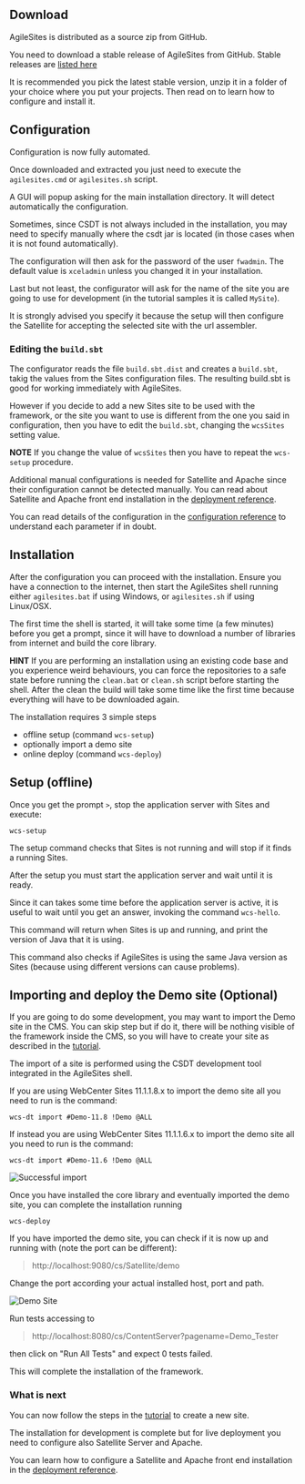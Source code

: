 ## Download 

AgileSites is distributed as a source zip from GitHub.

You need to download a stable release of AgileSites from GitHub. Stable releases are [listed here](http://www.agilesites.org/download.html)

It is recommended you pick the latest stable version, 
unzip it in a folder of your choice where you put your projects. Then read on to learn how to configure and install it.

## Configuration

Configuration is now fully automated.

Once downloaded and extracted you just need to execute the `agilesites.cmd` or `agilesites.sh` script.

A GUI will popup asking for the main installation directory. It will detect automatically the configuration.

Sometimes, since CSDT is not always included in the installation, you may need to specify manually where the csdt jar is located (in those cases when it is not found automatically).

The configuration will then ask for the password of the user `fwadmin`. The default value is  `xceladmin` unless you changed it in your installation. 

Last but not least, the configurator will ask for  the name of the site you are going to use for development (in the tutorial samples it is called `MySite`).

It is strongly advised you specify it because the setup will then configure the Satellite for accepting the selected site with the url assembler.

### Editing the `build.sbt`

The configurator reads the file `build.sbt.dist` and creates a `build.sbt`, takig the values from the Sites configuration files. The resulting build.sbt is good for working immediately with AgileSites.

However if you decide to add a new Sites site to be used with the framework, or the site you want to use is different from the one you said in configuration, then you have to edit the `build.sbt`, changing the `wcsSites` setting value.


**NOTE** If you change the value of `wcsSites` then you have to repeat the `wcs-setup` procedure. 

Additional manual configurations is needed for Satellite and Apache since their configuration cannot be detected manually. You can read about Satellite and Apache front end installation in the [deployment reference](http://www.agilesites.org/reference/Deployment.html).

You can read details of the configuration in the [configuration reference](http://www.agilesites.org/reference/Configuration.html) to understand each parameter if in doubt.

## Installation 

After the configuration you can proceed with the installation. Ensure you have a connection to the internet, then  start the AgileSites shell running either `agilesites.bat` if using Windows, or `agilesites.sh` if using Linux/OSX.

The first time the shell is started, it will take some time (a few minutes) before you get a prompt, since it will have to download a number of libraries from internet and build the core library. 

**HINT** If you are performing an installation using an existing code base and you experience weird behaviours, you can force the repositories to a safe state before running the `clean.bat` or `clean.sh` script  before starting the shell.  After the clean the build will take some time like the first time because everything will have to be downloaded again.

The installation requires 3 simple steps

- offline setup (command `wcs-setup`)
- optionally import a demo site 
- online deploy (command `wcs-deploy`)

## Setup (offline)

Once you get the prompt `>`, stop the application server with Sites and execute:

`wcs-setup`

The setup command checks that Sites is not running and will stop if it finds a running Sites.

After the setup you must start the application server and wait until it is ready.

Since it can takes some time before the application server is active, it is useful to wait until you get an answer, invoking the command `wcs-hello`. 

This command will return when Sites is up and running, and print the version of Java that it is using.

This command also checks if AgileSites is using the same Java version as Sites (because using different versions can cause problems).

##  Importing and deploy the Demo site  (Optional)

If you are going to do some development, you may want to import the Demo site in the CMS. You can skip step but if do it, there will be nothing visible of the framework inside the CMS, so you will have to create your site as described in the [tutorial](http://www.agilesites.org/tutorial.html). 

The import of a site is performed using the CSDT development tool integrated in the AgileSites shell.

If you are using WebCenter Sites 11.1.1.8.x to import the demo site all you need to run is the command:

```
wcs-dt import #Demo-11.8 !Demo @ALL
```

If instead you are using WebCenter Sites 11.1.1.6.x to import the demo site all you need to run is the command:

```
wcs-dt import #Demo-11.6 !Demo @ALL
```

![Successful import](../img/snap1188.png)

Once you have installed the core library and eventually imported the demo site, you can complete the installation running

```
wcs-deploy
```

If you have imported the demo site, you can check if it is now up and running with (note the port can be different):

> http://localhost:9080/cs/Satellite/demo

Change the port according your actual installed host, port and path.

![Demo Site](../img/snap0469.png)

Run tests accessing to  

> http://localhost:8080/cs/ContentServer?pagename=Demo_Tester

then click on "Run All Tests" and expect 0 tests failed.

This will complete the installation of the framework.

### What is next

You can now follow the steps in the [tutorial](http://www.agilesites.org/tutorial.html) to create a new site.

The installation for development is complete but for live deployment you need to configure also Satellite Server and Apache.

You can learn how to configure a Satellite and Apache front end installation in the [deployment reference](http://www.agilesites.org/reference/Deployment.html).

